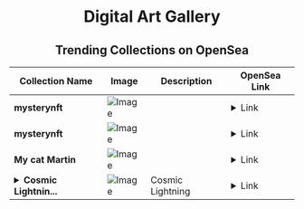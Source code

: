 <div align="center">

# Digital Art Gallery

## Trending Collections on OpenSea

| Collection Name                       | Image                                                                                     | Description                       | OpenSea Link                                                                                          |
|---------------------------------------|-------------------------------------------------------------------------------------------|-----------------------------------|--------------------------------------------------------------------------------------------------------|
| **mysterynft** | ![Image](https://i.seadn.io/s/raw/files/e6f53280c176a5c8c9de6aee50f405ea.jpg?w=500&auto=format?w=200&auto=format) |  | <details><summary>Link</summary>[mysterynft](https://opensea.io/collection/mysterynft-41)</details> |
| **mysterynft** | ![Image](https://i.seadn.io/s/raw/files/e6f53280c176a5c8c9de6aee50f405ea.jpg?w=500&auto=format?w=200&auto=format) |  | <details><summary>Link</summary>[mysterynft](https://opensea.io/collection/mysterynft-40)</details> |
| **My cat Martin** | ![Image](https://i.seadn.io/s/raw/files/bfd4cbf23f376a64e628edaace0f9c92.jpg?w=500&auto=format?w=200&auto=format) |  | <details><summary>Link</summary>[My cat Martin](https://opensea.io/collection/my-cat-martin)</details> |
| **<details><summary>Cosmic Lightnin...</summary>Cosmic Lightning</details>** | ![Image](https://i.seadn.io/s/raw/files/d1b386488104fe0cc4f941061f3403dc.jpg?w=500&auto=format?w=200&auto=format) | Cosmic Lightning | <details><summary>Link</summary>[Cosmic Lightning](https://opensea.io/collection/cosmic-lightning)</details> |

</div>